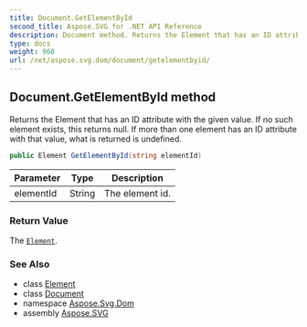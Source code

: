 ```yaml
---
title: Document.GetElementById
second_title: Aspose.SVG for .NET API Reference
description: Document method. Returns the Element that has an ID attribute with the given value. If no such element exists this returns null. If more than one element has an ID attribute with that value what is returned is undefined
type: docs
weight: 960
url: /net/aspose.svg.dom/document/getelementbyid/
---
```

## Document.GetElementById method

Returns the Element that has an ID attribute with the given value. If no such element exists, this returns null. If more than one element has an ID attribute with that value, what is returned is undefined.

```csharp
public Element GetElementById(string elementId)
```

| Parameter | Type | Description |
| --- | --- | --- |
| elementId | String | The element id. |

### Return Value

The [`Element`](../../element/).

### See Also

* class [Element](../../element/)
* class [Document](../)
* namespace [Aspose.Svg.Dom](../../document/)
* assembly [Aspose.SVG](../../../)
